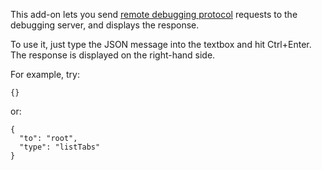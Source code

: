 This add-on lets you send [remote debugging protocol](https://wiki.mozilla.org/Remote_Debugging_Protocol) requests to the debugging server, and displays the response.

To use it, just type the JSON message into the textbox and hit Ctrl+Enter. The response is displayed on the right-hand side.

For example, try:

    {}
  
or:

    {
      "to": "root",
      "type": "listTabs"
    }

